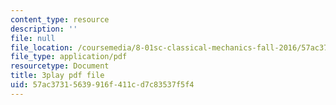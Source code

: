 ```yaml
---
content_type: resource
description: ''
file: null
file_location: /coursemedia/8-01sc-classical-mechanics-fall-2016/57ac37315639916f411cd7c83537f5f4_Bq0fDYtbfBA.pdf
file_type: application/pdf
resourcetype: Document
title: 3play pdf file
uid: 57ac3731-5639-916f-411c-d7c83537f5f4
---
```

